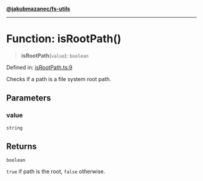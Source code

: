 [**@jakubmazanec/fs-utils**](../README.md)

---

# Function: isRootPath()

> **isRootPath**(`value`): `boolean`

Defined in:
[isRootPath.ts:9](https://github.com/jakubmazanec/tools/blob/026d472564678641afd0039e9c07d936f221ca46/packages/fs-utils/source/isRootPath.ts#L9)

Checks if a path is a file system root path.

## Parameters

### value

`string`

## Returns

`boolean`

`true` if path is the root, `false` otherwise.
